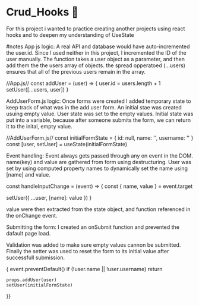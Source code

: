 # Crud_Hooks 🎣

For this project i wanted to practice creating another projects using react hooks and to deepen my understanding of UseState

#notes
App js logic: A real API and database would have auto-incremented the user.id. Since I used neither in this project, I incremented the ID of the user manually. The function takes a user object as a parameter, and then add them the the users array of objects. the spread opperatoed (...users) ensures that all of the previous users remain in the array. 

//App.js//
const addUser = (user) => {
  user.id = users.length + 1
  setUser([...users, user])
}

AddUserForm.js logic: Once forms were created I added temporary state to keep track of what was in the add user form. An initial stae was created usuing empty value. User state was set to the empty values. Initial state was put into a variable, because after someone submits the form, we can return it to the inital, empty value. 

//AddUserForm.js//
const initialFormState = { id: null, name: '', username: '' }
const [user, setUser] = useState(initialFormState)

Event handling: Event always gets passed through any on event in the DOM. name(key) and value are gathered from form using destructuring. User was set by using computed property names to dynamically set the name using [name] and value. 

const handleInputChange = (event) => {
  const { name, value } = event.target

  setUser({ ...user, [name]: value })
}

value were then extracted from the state object, and function referenced in the onChange event. 

Submitting the form: I created an onSubmit function and prevented the dafault page load. 

Validation was added to make sure empty values cannon be submitted. Finally the setter was used to reset the form to its initial value after successfull submission. 

<form
  onSubmit={event => {
    event.preventDefault()
    if (!user.name || !user.username) return

    props.addUser(user)
    setUser(initialFormState)
  }}
>